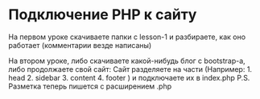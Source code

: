 # Подключение PHP к сайту
На первом уроке скачиваете папки с lesson-1 и разбираете, как оно работает (комментарии везде написаны)


На втором уроке, либо скачиваете какой-нибудь блог с bootstrap-а, либо продолжаете свой сайт:
  Сайт разделяете на части (Например: 1. head
                                      2. sidebar
                                      3. content
                                      4. footer )
  и подключаете их в index.php
P.S. Разметка теперь пишется с расширением .php
